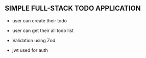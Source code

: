 ## SIMPLE FULL-STACK TODO APPLICATION   
- user can create their todo 
- user can get their all todo list 

- Validation using Zod
- jwt used for auth 

